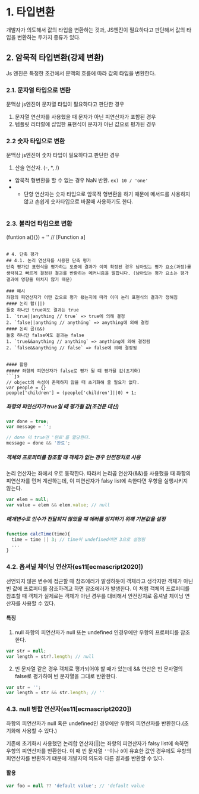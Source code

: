 # 1. 타입변환
개발자가 의도해서 값의 타입을 변환하는 것과, JS엔진이 필요하다고 판단해서 값의 타입을 변환하는 두가지 종류가 있다.

## 2. 암묵적 타입변환(강제 변환)
Js 엔진은 특정한 조건에서 문맥의 흐름에 따라 값의 타입을 변환한다.

### 2.1. 문자열 타입으로 변환
문맥상 js엔진이 문자열 타입이 필요하다고 판단한 경우

1. 문자열 연산자를 사용했을 때 문자가 아닌 피연산자가 포함된 경우
2. 템플릿 리터럴에 삽입한 표현식이 문자가 아닌 값으로 평가된 경우

### 2.2 숫자 타입으로 변환
문맥상 js엔진이 숫자 타입이 필요하다고 판단한 경우

1. 산술 연산자. (-, *, /)
  - 암묵적 형변환을 할 수 없는 경우 NaN 반환. `ex) 10 / 'one'`
  - + 단항 연산자는 숫자 타입으로 암묵적 형변환을 하기 때문에 메서드를 사용하지 않고 손쉽게 숫자타입으로 바꿀때 사용하기도 한다.
```js
```
### 2.3. 불리언 타입으로 변환

(funtion a(){}) + '' // [Function a]
```

# 4. 단축 평가
## 4.1. 논리 연산자를 사용한 단축 평가
단축 평가란 표현식을 평가하는 도중에 결과가 이미 확정된 경우 남아있는 평가 요소(과정)를 생략하고 빠르게 결정된 결과를 반환하는 메커니즘을 말합니다. (남아있는 평가 요소는 평가 결과에 영향을 미치지 않기 때문)

### 예시
좌항의 피연산자가 어떤 값으로 평가 됐는지에 따라 이미 논리 표현식의 결과가 정해짐
#### 논리 합(||)
둘중 하나만 true여도 결과는 true
1. `true||anything // true` => true에 의해 결정
2. `false||anything // anything` => anything에 의해 결정
#### 논리 곱(&&)
둘중 하나만 false여도 결과는 false
1. `true&&anything // anything` => anything에 의해 결정됨
2. `false&&anything // false` => false에 의해 결정됨


#### 활용
##### 좌항의 피연산자가 false로 평가 될 떄 평가될 값(초기화)
```js
// object의 속성이 존재하지 않을 때 초기화해 줄 필요가 없다.
var people = {}
people['children'] = (people['children']||0) + 1;
```
##### 좌항의 피연산자가 true일 때 평가될 값(조건문 대신)
```js
var done = true;
var message = '';

// done 이 true면 '완료'를 할당한다.
message = done && '완료';
```

##### **객체의 프로퍼티를 참조할 때 객체가 없는 경우 안전장치로 사용**
논리 연산자는 좌에서 우로 동작한다. 따라서 논리곱 연산자(&&)를 사용했을 때 좌항의 피연산자를 먼저 계산하는데, 이 피연산자가 falsy list에 속한다면 우항을 실행시키지 않는다.
```js
var elem = null;
var value = elem && elem.value; // null
```

##### 매개변수로 인수가 전달되지 않았을 때 에러를 방지하기 위해 기본값을 설정
```js
function calcTime(time){
  time = time || 3; // time이 undefined이면 3으로 설정됨
  ...
}
```

### 4.2. 옵셔널 체이닝 연산자(es11[ecmascript2020])
선언되지 않은 변수에 접근할 때 참조에러가 발생하듯이 객체라고 생각지만 객체가 아닌 빈 값에 프로퍼티를 참조하려고 하면 참조에러가 발생한다. 이 처럼 객체의 프로퍼티를 참조할 때 객체가 실제로는 객체가 아닌 경우를 대비해서 안전장치로 옵셔널 체이닝 연산자를 사용할 수 있다.

#### 특징
1. null 좌항의 피연산자가 null 또는 undefined 인경우에만 우항의 프로퍼티를 참조한다.
```js
var str = null;
var length = str?.length; // null
```
2. 빈 문자열 같은 경우 객체로 평가되어야 할 때가 있는데 && 연산은 빈 문자열의 false로 평가하여 빈 문자열을 그대로 반환한다.
```js
var str = '';
var length = str && str.length; // ''
```

### 4.3. null 병합 연산자(es11[ecmascript2020])
좌항의 피연산자가 null 혹은 undefined인 경우에만 우항의 피연산자를 반환한다.(초기화에 사용할 수 있다.)

기존에 초기화시 사용했던 논리합 연산자(||)는 좌항의 피연산자가 falsy list에 속하면 우항의 피연산자를 반환한다. 이 때 빈 문자열 `''`이나 `0`이 유효한 값인 경우에도 우항의 피연산자를 반환하기 떄문에 개발자의 의도와 다른 결과를 반환할 수 있다.

#### 활용
```js
var foo = null ?? 'default value'; // 'default value
```



